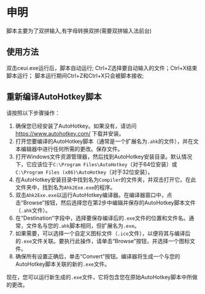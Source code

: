 # 申明

脚本主要为了双拼输入,有字母转换双拼(需要双拼输入法前台)

使用方法
------------------------------------------------------------------------------------------

双击ceui.exe运行后，脚本自动运行;
Ctrl+Z选择要自动输入的文件；Ctrl+X结束脚本运行；
脚本运行期间Ctrl+Z和Ctrl+X只会被脚本接收;





## 重新编译AutoHotkey脚本

请按照以下步骤操作：

1. 确保您已经安装了AutoHotkey。如果没有，请访问 https://www.autohotkey.com/ 下载并安装。
2. 打开您要编译的AutoHotkey脚本（通常是一个扩展名为`.ahk`的文件），并在文本编辑器中进行任何所需的更改。保存文件。
3. 打开Windows文件资源管理器，然后找到AutoHotkey安装目录。默认情况下，它应该位于`C:\Program Files\AutoHotkey`（对于64位安装）或`C:\Program Files (x86)\AutoHotkey`（对于32位安装）。
4. 在AutoHotkey安装目录中找到名为`Compiler`的文件夹，并双击打开它。在此文件夹中，找到名为`Ahk2Exe.exe`的程序。
5. 双击`Ahk2Exe.exe`以运行AutoHotkey编译器。在编译器窗口中，点击“Browse”按钮，然后选择您在第2步中编辑并保存的AutoHotkey脚本文件（`.ahk`文件）。
6. 在“Destination”字段中，选择要保存编译后的`.exe`文件的位置和文件名。通常，文件名与您的`.ahk`脚本相同，但扩展名为`.exe`。
7. 如果需要，可以选择一个自定义图标文件（`.ico`文件），以便将其与编译后的`.exe`文件关联。要执行此操作，请单击“Browse”按钮，并选择一个图标文件。
8. 确保所有设置正确后，单击“Convert”按钮。编译器将生成一个与您的AutoHotkey脚本关联的新的`.exe`文件。

现在，您可以运行新生成的`.exe`文件，它将包含您在原始AutoHotkey脚本中所做的更改。
